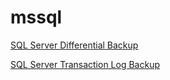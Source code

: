 # mssql

[SQL Server Differential Backup](https://www.sqlservertutorial.net/sql-server-administration/sql-server-differential-backup/)  

[SQL Server Transaction Log Backup](https://www.sqlservertutorial.net/sql-server-administration/sql-server-transaction-log-backup/)  